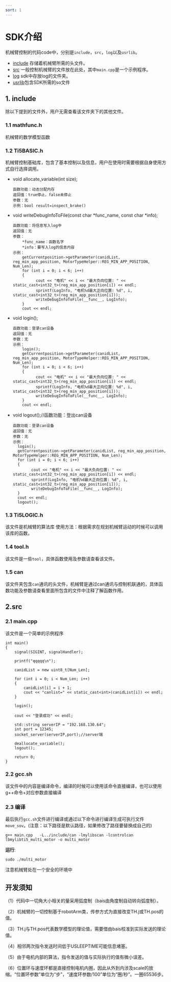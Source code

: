 ```yaml
---
sort: 1
---
```


# SDK介绍

机械臂控制的代码code中，分别是`include`，`src`，`log`以及`usrlib`。

+ [include](https://github.com/mrhouse-sweet/mechanical_arm_SDK-docs/tree/main/code/include) 存储着机械臂所需的头文件。
+ [src](https://github.com/mrhouse-sweet/mechanical_arm_SDK-docs/tree/main/code/src) 一般控制机械臂的文件放在此处，其中`main.cpp`是一个示例程序。
+ [log](https://github.com/mrhouse-sweet/mechanical_arm_SDK-docs/tree/main/code/log) sdk中存放log的文件夹。
+ [usrlib](https://github.com/mrhouse-sweet/mechanical_arm_SDK-docs/tree/main/code/usrlib)包含SDK所需的so文件

## 1. include

除以下提到的文件外，用户无需查看该文件夹下的其他文件。

### 1.1 mathfunc.h
机械臂的数学模型函数


### 1.2 Ti5BASIC.h

机械臂控制基础库，包含了基本控制以及信息，用户在使用时需要根据自身使用方式自行选择调用。

+ void allocate_variable(int size);
  ```
  函数功能：动态分配内存
  返回值：true停止，false未停止
  参数：无
  示例：bool result=inspect_brake()
  ```

+ void writeDebugInfoToFile(const char *func_name, const char *info);
  ```
  函数功能：将信息写入log中
  返回值：无
  参数：
      *func_name：函数名字
      *info：要写入log的信息内容
  示例：
      getCurrentposition->getParameter(canidList, reg_min_app_position, MotorTypeHelper::REG_MIN_APP_POSITION, Num_Len);
      for (int i = 0; i < 6; i++)
      {
            cout << "电机" << i << "最大负向位置: " << static_cast<int32_t>(reg_min_app_position[i]) << endl;
            sprintf(LogInfo, "电机%d最大正向位置: %d", i, static_cast<int32_t>(reg_min_app_position[i]));
            writeDebugInfoToFile(__func__, LogInfo);
      }
      cout << endl;
  ```

+ void login();
  ```
  函数功能：登录can设备
  返回值：无
  参数：无
  示例：
      login();
      getCurrentposition->getParameter(canidList, reg_min_app_position, MotorTypeHelper::REG_MIN_APP_POSITION, Num_Len);
      for (int i = 0; i < 6; i++)
      {
            cout << "电机" << i << "最大负向位置: " << static_cast<int32_t>(reg_min_app_position[i]) << endl;
            sprintf(LogInfo, "电机%d最大正向位置: %d", i, static_cast<int32_t>(reg_min_app_position[i]));
            writeDebugInfoToFile(__func__, LogInfo);
      }
      cout << endl;
  ```

+ void logout();//函数功能：登出can设备
    ```
  函数功能：登录can设备
  返回值：无
  参数：无
  示例：
      login();
      getCurrentposition->getParameter(canidList, reg_min_app_position, MotorTypeHelper::REG_MIN_APP_POSITION, Num_Len);
      for (int i = 0; i < 6; i++)
      {
            cout << "电机" << i << "最大负向位置: " << static_cast<int32_t>(reg_min_app_position[i]) << endl;
            sprintf(LogInfo, "电机%d最大正向位置: %d", i, static_cast<int32_t>(reg_min_app_position[i]));
            writeDebugInfoToFile(__func__, LogInfo);
      }
      cout << endl;
      logout();
  ```

### 1.3 Ti5LOGIC.h

该文件是机械臂的算法库
使用方法：根据需求在规划机械臂运动的时候可以调用该库的函数。


### 1.4 tool.h

该文件是一些`tool`，具体函数使用及参数请查看该文件。

### 1.5 can
该文件夹包含`can`通讯的头文件，机械臂是通过can通讯与控制机联通的，具体函数功能及参数请查看里面所包含的文件中注释了解函数作用。


## 2.src
### 2.1 main.cpp

该文件是一个简单的示例程序
```
int main()
{
    signal(SIGINT, signalHandler);

    printf("qqqqq\n");
    
    canidList = new uint8_t[Num_Len];

    for (int i = 0; i < Num_Len; i++)
    {
        canidList[i] = i + 1;
        cout << "canlist=" << static_cast<int>(canidList[i]) << endl;
    }
    
    login();
    
    cout << "登录成功" << endl;
   
    std::string serverIP = "192.168.130.64";
    int port = 12345;
    socket_server(serverIP,port);//server端
    
    deallocate_variable();
    logout();

    return 0;
}
```

### 2.2 gcc.sh

该文件中的内容是编译命令，编译的时候可以使用该命令直接编译，也可以使用g++命令+对应参数直接编译

### 2.3 编译

最后执行`gcc.sh`文件进行编译或通过以下命令进行编译生成可执行文件`move_sov`。(注意：以下路径是默认路径，如果修改了路径要替换成自己的)
```
g++ main.cpp   -L../include/can -lmylibscan -lcontrolcan  lbmylibti5_multi_motor -o multi_motor
```
**运行**:
```
sudo ./multi_motor
```
注意机械臂处在一个安全的环境中

## 开发须知
（1）代码中一切角大小相关的量采用弧度制（bais由角度制自动转向弧度制）。

（2）机械臂的一切控制基于robotArm类，传参方式为直接改变TH.j或TH.pos的值。

（3）TH.j与TH.pos代表数学模型的理论值，需要借由bais校准到实际发送的理论值。

（4）相邻两次指令发送时间低于USLEEPTIME可能信息堵塞。

（5）由于电机内部的算法，指令发送的值与实际执行的值有微小误差。

（6）位置环与速度环都是直接控制电机内圈，因此从外到内涉及scale的放缩。“位置环参数”单位为“步”，“速度环参数/100”单位为“圈/秒”。一圈65536步。
